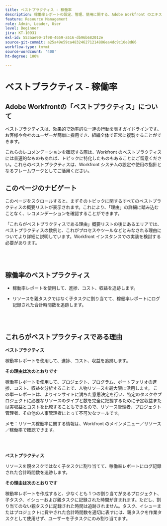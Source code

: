 ```yaml
---
title: ベストプラクティス - 稼働率
description: 稼働率レポートの設定、管理、使用に関する、Adobe Workfront のエキスパートによるベストプラクティスのレコメンデーションについて説明します。
feature: Resource Management
role: Admin, Leader, User
level: Beginner
jira: KT-10931
exl-id: 553aae90-1f98-4659-a516-db96b682012e
source-git-commit: a25a49e59ca483246271214886ea4dc9c10e8d66
workflow-type: tm+mt
source-wordcount: '408'
ht-degree: 100%

---
```


# ベストプラクティス - 稼働率

## Adobe Workfrontの「ベストプラクティス」について

ベストプラクティスは、効果的で効率的な一連の行動を表すガイドラインです。お客様や会社のユーザーが簡単に採用でき、組織全体で正常に複製することができます。

これらのレコメンデーションを確認する際は、Workfront のベストプラクティスには普遍的なものもあれば、トピックに特化したものもあることにご留意ください。これらのベストプラクティスは、Workfront システムの設定や使用の指針となるフレームワークとしてご活用ください。

## このページのナビゲート

このページをスクロールすると、まずそのトピックに関するすべてのベストプラクティスの概要リストが表示されます。これにより、「理由」の詳細に踏み込むことなく、レコメンデーションを確認することができます。

「これらがベストプラクティスである理由」概要リストの後にあるエリアでは、ベストプラクティスの数例と、これがプロセスやツールなどとみなされる理由についてより詳細に説明しています。Workfront インスタンスでの実装を検討する必要があります。

</br>
</br>

## 稼働率のベストプラクティス

* 稼動率レポートを使用して、進捗、コスト、収益を追跡します。

* リソースを親タスクではなく子タスクに割り当てて、稼働率レポートにログ記録された合計時間数を追跡します。

</br>
</br>

## これらがベストプラクティスである理由

**ベストプラクティス**

稼動率レポートを使用して、進捗、コスト、収益を追跡します。



**その理由は次のとおりです**

稼働率レポートを使用して、プロジェクト、プログラム、ポートフォリオの進捗、コスト、収益を分析することで、人物リソースを最大限に活用します。 この単一レポートは、よりインサイトに満ちた意思決定を行い、特定のタスクやプロジェクトに必要なリソースのタイプと数を完全に把握するために予定収益または実収益とコストを比較することもできるので、リソース管理者、プロジェクト管理者、その他の人事管理者にとって不可欠なツールです。



メモ：リソース稼働率に関する情報は、Workfront のメインメニュー／リソース／稼働率で確認できます。

</br>
</br>

**ベストプラクティス**

リソースを親タスクではなく子タスクに割り当てて、稼働率レポートにログ記録された合計時間数を追跡します。



**その理由は次のとおりです**

稼動率レポートを作成すると、少なくとも 1 つの割り当てがあるプロジェクト、子タスク、イシューおよび親タスクに記録された時間が含まれます。ただし、割り当てのない親タスクに記録された時間は追跡されません。タスク、イシューまたはプロジェクトに費やされた合計時間数を適切に表すには、親タスクを作業タスクとして使用せず、ユーザーを子タスクにのみ割り当てます。

